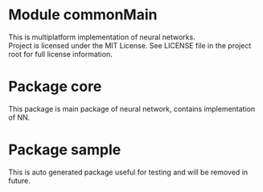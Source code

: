 # Module commonMain

This is multiplatform implementation of neural networks.  
Project is licensed under the MIT License. See LICENSE file in the project root for full license information.

# Package core

This package is main package of neural network, contains implementation of NN.

# Package sample

This is auto generated package useful for testing and will be removed in future.